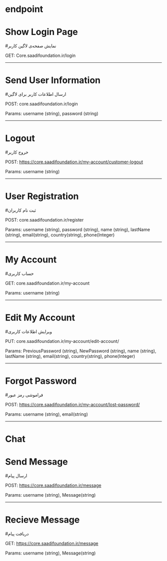 # endpoint

# Show Login Page
#نمایش صفحه‌ی لاگین کاربر

GET: Core.saadifoundation.ir/login

--------------------------------------------------

# Send User Information
#ارسال اطلاعات کاربر برای لاگین

POST: core.saadifoundation.ir/login

Params: username (string), password (string)

--------------------------------------------------

# Logout
#خروج کاربر

POST: https://core.saadifoundation.ir/my-account/customer-logout

Params: username (string)

--------------------------------------------------

# User Registration
#ثبت نام کاربران

POST: core.saadifoundation.ir/register

Params: username (string), password (string), name (string), lastName (string), email(string), country(string), phone(Integer)

--------------------------------------------------

# My Account
#حساب کاربری

GET: core.saadifoundation.ir/my-account

Params: username (string)

--------------------------------------------------

# Edit My Account
#ویرایش اطلاعات کاربری

PUT: core.saadifoundation.ir/my-account/edit-account/

Params: PreviousPassword (string), NewPassword (string), name (string), lastName (string), email(string), country(string), phone(Integer)

--------------------------------------------------

# Forgot Password
#فراموشی رمز عبور

POST: https://core.saadifoundation.ir/my-account/lost-password/

Params: username (string), email(string)

--------------------------------------------------

# Chat

# Send Message
#ارسال پیام

POST: https://core.saadifoundation.ir/message

Params: username (string), Message(string)

--------

# Recieve Message
#دریافت پیام

GET: https://core.saadifoundation.ir/message

Params: username (string), Message(string)

